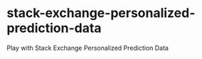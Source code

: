 # stack-exchange-personalized-prediction-data
Play with Stack Exchange Personalized Prediction Data
